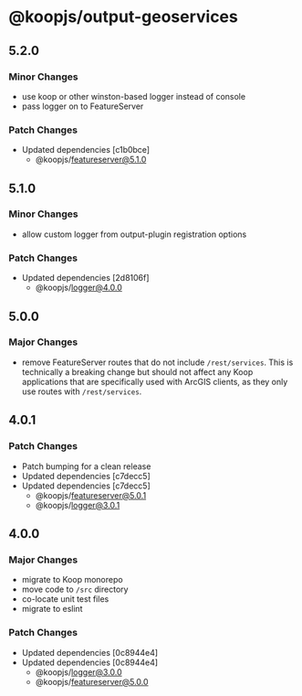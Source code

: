# @koopjs/output-geoservices

## 5.2.0

### Minor Changes

- use koop or other winston-based logger instead of console
- pass logger on to FeatureServer

### Patch Changes

- Updated dependencies [c1b0bce]
  - @koopjs/featureserver@5.1.0

## 5.1.0

### Minor Changes

- allow custom logger from output-plugin registration options

### Patch Changes

- Updated dependencies [2d8106f]
  - @koopjs/logger@4.0.0

## 5.0.0

### Major Changes

- remove FeatureServer routes that do not include `/rest/services`. This is technically a breaking change but should not affect any Koop applications that are specifically used with ArcGIS clients, as they only use routes with `/rest/services`.

## 4.0.1

### Patch Changes

- Patch bumping for a clean release
- Updated dependencies [c7decc5]
- Updated dependencies [c7decc5]
  - @koopjs/featureserver@5.0.1
  - @koopjs/logger@3.0.1

## 4.0.0

### Major Changes

- migrate to Koop monorepo
- move code to `/src` directory
- co-locate unit test files
- migrate to eslint

### Patch Changes

- Updated dependencies [0c8944e4]
- Updated dependencies [0c8944e4]
  - @koopjs/logger@3.0.0
  - @koopjs/featureserver@5.0.0
